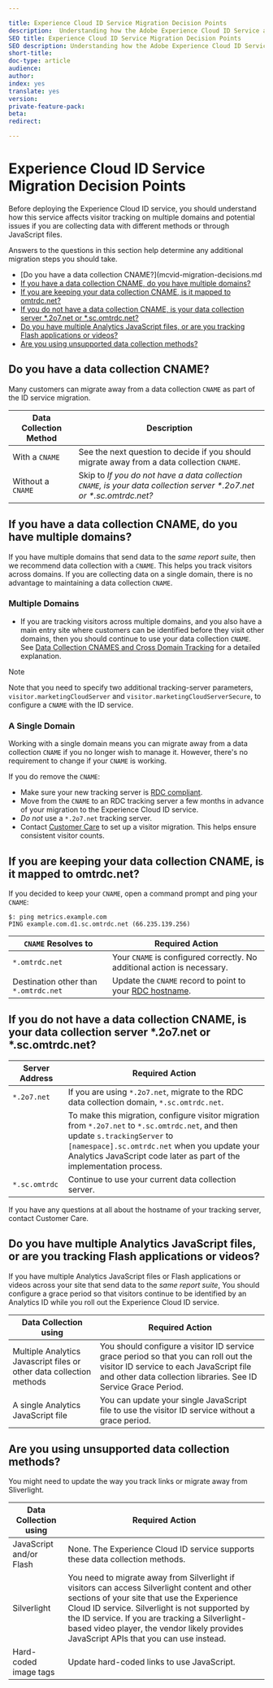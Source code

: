 ```yaml
---

title: Experience Cloud ID Service Migration Decision Points
description:  Understanding how the Adobe Experience Cloud ID Service affects visitor tracking on multiple domains and potential issues if you are collecting data with different methods or through JavaScript files
SEO title: Experience Cloud ID Service Migration Decision Points
SEO description: Understanding how the Adobe Experience Cloud ID Service affects visitor tracking on multiple domains and potential issues if you are collecting data with different methods or through JavaScript files
short-title:
doc-type: article
audience:
author:
index: yes
translate: yes
version:
private-feature-pack:
beta:
redirect:

---
```


# Experience Cloud ID Service Migration Decision Points

Before deploying the Experience Cloud ID service, you should understand how this service affects visitor tracking on multiple domains and potential issues if you are collecting data with different methods or through JavaScript files.

Answers to the questions in this section help determine any additional migration steps you should take.

+ [Do you have a data collection CNAME?](mcvid-migration-decisions.md
+ [If you have a data collection CNAME, do you have multiple domains?](mcvid-migration-decisions.html#section_69EB55192F8B40A5833DA41AAFF5BFC0) 
+ [If you are keeping your data collection CNAME, is it mapped to omtrdc.net?](mcvid-migration-decisions.html#section_C9009CBF58594746A5B78BBF44ACAFBD) 
+ [If you do not have a data collection CNAME, is your data collection server \*.2o7.net or \*.sc.omtrdc.net?](mcvid-migration-decisions.html#section_34DABDE7780E4A339F134C0CA7768961) 
+ [Do you have multiple Analytics JavaScript files, or are you tracking Flash applications or videos?](mcvid-migration-decisions.html#section_943A04529F3D456AB608252D146658B3) 
+ [Are you using unsupported data collection methods?](mcvid-migration-decisions.html#section_6AF5FF728C054A3F8D27BA073E5B268B) 

## Do you have a data collection CNAME?

Many customers can migrate away from a data collection `CNAME` as part of the ID service migration.

| Data Collection Method | Description                                                                                                          |
| ---------------------- | -------------------------------------------------------------------------------------------------------------------- |
| With a `CNAME`         | See the next question to decide if you should migrate away from a data collection `CNAME`.                             |
| Without a `CNAME`      | Skip to *If you do not have a data collection `CNAME`, is your data collection server \*.2o7.net or \*.sc.omtrdc.net?* |

## If you have a data collection CNAME, do you have multiple domains?

If you have multiple domains that send data to the *same report suite*, then we recommend data collection with a `CNAME`. This helps you track visitors across domains. If you are collecting data on a single domain, there is no advantage to maintaining a data collection `CNAME`.

### Multiple Domains

+ If you are tracking visitors across multiple domains, and you also have a main entry site where customers can be identified before they visit other domains, then you should continue to use your data collection `CNAME`. See [Data Collection CNAMES and Cross Domain Tracking](mcvid_cname.html#) for a detailed explanation.

>[!NOTE]
>Note that you need to specify two additional tracking-server parameters, `visitor.marketingCloudServer` and `visitor.marketingCloudServerSecure`, to configure a `CNAME` with the ID service.

### A Single Domain

Working with a single domain means you can migrate away from a data collection `CNAME` if you no longer wish to manage it. However, there's no requirement to change if your `CNAME` is working.

If you do remove the `CNAME`:

+ Make sure your new tracking server is [RDC compliant](https://marketing.adobe.com/resources/help/en_US/whitepapers/rdc/).
+ Move from the `CNAME` to an RDC tracking server a few months in advance of your migration to the Experience Cloud ID service.
+ *Do not* use a `*.2o7.net` tracking server.
+ Contact [Customer Care](https://helpx.adobe.com/marketing-cloud/contact-support.html) to set up a visitor migration. This helps ensure consistent visitor counts.

## If you are keeping your data collection CNAME, is it mapped to omtrdc.net?

If you decided to keep your `CNAME`, open a command prompt and ping your `CNAME`:

```
$: ping metrics.example.com
PING example.com.d1.sc.omtrdc.net (66.235.139.256)
```

| `CNAME` Resolves to                     | Required Action                                                                                                             |
| ------------------------------------- | --------------------------------------------------------------------------------------------------------------------------- |
| `*.omtrdc.net`                        | Your `CNAME` is configured correctly. No additional action is necessary.                                                      |
| Destination other than `*.omtrdc.net` | Update the `CNAME` record to point to your [RDC hostname](https://marketing.adobe.com/resources/help/en_US/whitepapers/rdc/). |

## If you do not have a data collection CNAME, is your data collection server \*.2o7.net or \*.sc.omtrdc.net?
| Server Address | Required Action                                                                                                                                                                                                                                                                                                                                              |
| -------------- | ------------------------------------------------------------------------------------------------------------------------------------------------------------------------------------------------------------------------------------------------------------------------------------------------------------------------------------------------------------ |
| `*.2o7.net`    | If you are using `*.2o7.net`, migrate to the RDC data collection domain, `*.sc.omtrdc.net`.                                                                                                                                                                                                                                                                  |
|                | To make this migration, configure visitor migration from `*.2o7.net` to `*.sc.omtrdc.net`, and then update `s.trackingServer` to `[namespace].sc.omtrdc.net` when you update your Analytics JavaScript code later as part of the implementation process. |
| `*.sc.omtrdc`  | Continue to use your current data collection server.     |                                                 

If you have any questions at all about the hostname of your tracking server, contact Customer Care.

## Do you have multiple Analytics JavaScript files, or are you tracking Flash applications or videos?

If you have multiple Analytics JavaScript files or Flash applications or videos across your site that send data to the *same report suite*, You should configure a grace period so that visitors continue to be identified by an Analytics ID while you roll out the Experience Cloud ID service.

| Data Collection using                                                | Required Action                                                                                                                                                                                  |
| -------------------------------------------------------------------- | ------------------------------------------------------------------------------------------------------------------------------------------------------------------------------------------------ |
| Multiple Analytics Javascript files or other data collection methods | You should configure a visitor ID service grace period so that you can roll out the visitor ID service to each JavaScript file and other data collection libraries. See ID Service Grace Period. |
| A single Analytics JavaScript file                                   | You can update your single JavaScript file to use the visitor ID service without a grace period.                                                                                                 |
## Are you using unsupported data collection methods?

You might need to update the way you track links or migrate away from Sliverlight.

| Data Collection using   | Required Action                                                                                                                                                                                                                                                                                                                           |
| ----------------------- | ----------------------------------------------------------------------------------------------------------------------------------------------------------------------------------------------------------------------------------------------------------------------------------------------------------------------------------------- |
| JavaScript and/or Flash | None. The Experience Cloud ID service supports these data collection methods.                                                                                                                                                                                                                                                             |
| Silverlight             | You need to migrate away from Silverlight if visitors can access Silverlight content and other sections of your site that use the Experience Cloud ID service. Silverlight is not supported by the ID service. If you are tracking a Silverlight-based video player, the vendor likely provides JavaScript APIs that you can use instead. |
| Hard-coded image tags   | Update hard-coded links to use JavaScript.                                                                                                                                                                                                                                                                                                |

